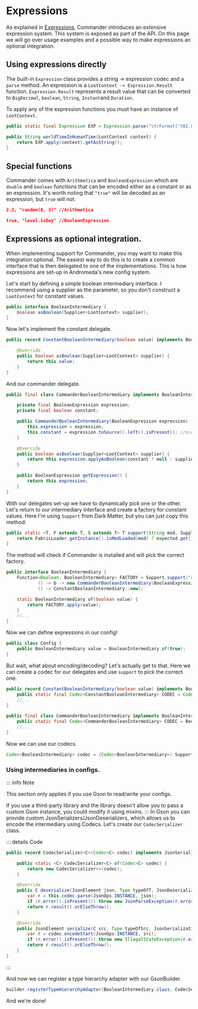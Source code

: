 # Expressions

As explained in [Expressions](/Expressions), Commander introduces an extensive expression system. This system is exposed as part of the API. On this page we will go over usage examples and a possible way to make expressions an optional integration.

## Using expressions directly

The built-in `Expression` class provides a string -> expression codec and a `parse` method. An expression is a `LootContext -> Expression.Result` function. `Expression.Result` represents a result value that can be converted to `BigDecimal`, `boolean`, `String`, `Instant`and `Duration`.

To apply any of the expression functions you must have an instance of `LootContext`.

```java
public static final Expression EXP = Expression.parse("strFormat('%02.0f:%02.0f', floor((level.getDayTime / 1000 + 8) % 24), floor(60 * (level.getDayTime % 1000) / 1000))").result().orElseThrow();

public String worldTimeInHumanTime(LootContext context) {
    return EXP.apply(context).getAsString();
}
```

## Special functions

Commander comes with `Arithmetica` and `BooleanExpression` which are `double` and `boolean` functions that can be encoded either as a constant or as an expression. It's worth noting that `"true"` will be decoded as an expression, but `true` will not.

```json
2.2, "random(0, 3)" //Arithmetica

true, "level.isDay" //BooleanExpression
```

## Expressions as optional integration.

When implementing support for Commander, you may want to make this integration optional. The easiest way to do this is to create a common interface that is then delegated to one of the implementations. This is how expressions are set-up in Andromeda's new config system.

Let's start by defining a simple boolean intermediary interface. I recommend using a supplier as the parameter, so you don't construct a `LootContext` for constant values.

```java
public interface BooleanIntermediary {
    boolean asBoolean(Supplier<LootContext> supplier);
}
```

Now let's implement the constant delegate.

```java
public record ConstantBooleanIntermediary(boolean value) implements BooleanIntermediary {

    @Override
    public boolean asBoolean(Supplier<LootContext> supplier) {
        return this.value;
    }
}
```

And our commander delegate.

```java
public final class CommanderBooleanIntermediary implements BooleanIntermediary {

    private final BooleanExpression expression;
    private final boolean constant;

    public CommanderBooleanIntermediary(BooleanExpression expression) {
        this.expression = expression;
        this.constant = expression.toSource().left().isPresent(); //micro optimization
    }

    @Override
    public boolean asBoolean(Supplier<LootContext> supplier) {
        return this.expression.applyAsBoolean(constant ? null : supplier.get());
    }

    public BooleanExpression getExpression() {
        return this.expression;
    }
}
```

With our delegates set-up we have to dynamically pick one or the other. Let's return to our intermediary interface and create a factory for constant values. Here I'm using `Support` from Dark Matter, but you can just copy this method:

```java
public static <T, F extends T, S extends T> T support(String mod, Supplier<F> expected, Supplier<S> fallback) {
    return FabricLoader.getInstance().isModLoaded(mod) ? expected.get() : fallback.get();
}
```

The method will check if Commander is installed and will pick the correct factory.

```java
public interface BooleanIntermediary {
    Function<Boolean, BooleanIntermediary> FACTORY = Support.support("commander",
            () -> b -> new CommanderBooleanIntermediary(BooleanExpression.constant(b)),
            () -> ConstantBooleanIntermediary::new);

    static BooleanIntermediary of(boolean value) {
        return FACTORY.apply(value);
    }
    //...
}
```

Now we can define expressions in our config!

```java
public class Config {
    public BooleanIntermediary value = BooleanIntermediary.of(true);
}
```

But wait, what about encoding/decoding? Let's actually get to that. Here we can create a codec for our delegates and use `support` to pick the correct one.

```java
public record ConstantBooleanIntermediary(boolean value) implements BooleanIntermediary {
    public static final Codec<ConstantBooleanIntermediary> CODEC = Codec.BOOL.xmap(ConstantBooleanIntermediary::new, ConstantBooleanIntermediary::value);
    //...
}

public final class CommanderBooleanIntermediary implements BooleanIntermediary {
    public static final Codec<CommanderBooleanIntermediary> CODEC = BooleanExpression.CODEC.xmap(CommanderBooleanIntermediary::new, CommanderBooleanIntermediary::getExpression);
    //...
}
```

Now we can use our codecs.

```java
Codec<BooleanIntermediary> codec = (Codec<BooleanIntermediary>) Support.fallback("commander", () -> CommanderBooleanIntermediary.CODEC, () -> ConstantBooleanIntermediary.CODEC);
```

### Using intermediaries in configs.

::: info Note

This section only applies if you use Gson to read/write your configs. 

If you use a third-party library and the library doesn't allow you to pass a custom Gson instance, you could modify it using mixins.
:::
In Gson you can provide custom JsonSerializers/JsonDeserializers, which allows us to encode the intermediary using Codecs.
Let's create our `CodecSerializer` class.

::: details Code

```java
public record CodecSerializer<C>(Codec<C> codec) implements JsonSerializer<C>, JsonDeserializer<C> {

    public static <C> CodecSerializer<C> of(Codec<C> codec) {
        return new CodecSerializer<>(codec);
    }

    @Override
    public C deserialize(JsonElement json, Type typeOfT, JsonDeserializationContext context) throws JsonParseException {
        var r = this.codec.parse(JsonOps.INSTANCE, json);
        if (r.error().isPresent()) throw new JsonParseException(r.error().orElseThrow().message());
        return r.result().orElseThrow();
    }

    @Override
    public JsonElement serialize(C src, Type typeOfSrc, JsonSerializationContext context) {
        var r = codec.encodeStart(JsonOps.INSTANCE, src);
        if (r.error().isPresent()) throw new IllegalStateException(r.error().orElseThrow().message());
        return r.result().orElseThrow();
    }
}
```

:::

And now we can register a type hierarchy adapter with our GsonBuilder.

```java
builder.registerTypeHierarchyAdapter(BooleanIntermediary.class, CodecSerializer.of(codec));
```

And we're done!

